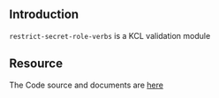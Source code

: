 ## Introduction

`restrict-secret-role-verbs` is a KCL validation module

## Resource

The Code source and documents are [here](https://github.com/kcl-lang/modules/tree/main/restrict-secret-role-verbs)
